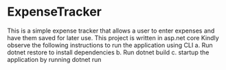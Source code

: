# ExpenseTracker
This is a simple expense tracker that allows a user to enter expenses and have them saved for later use. This project is written in asp.net core
Kindly observe the following instructions to run the application using CLI
a. Run dotnet restore to install dependencies
b. Run dotnet build
c. startup the application by running dotnet run
